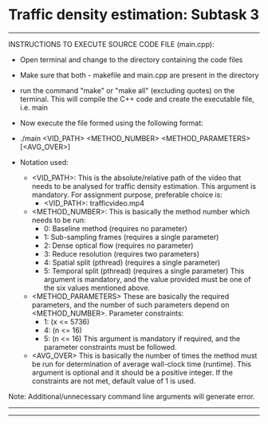 # Traffic density estimation: Subtask 3

--------------------------------------------------------------------------------
INSTRUCTIONS TO EXECUTE SOURCE CODE FILE (main.cpp):
- Open terminal and change to the directory containing the code files
- Make sure that both - makefile and main.cpp are present in the directory
- run the command "make" or "make all" (excluding quotes) on the terminal.
  This will compile the C++ code and create the executable file, i.e. main
- Now execute the file formed using the following format:
- ./main <VID_PATH> <METHOD_NUMBER> <METHOD_PARAMETERS> [<AVG_OVER>]

- Notation used:
  - <VID_PATH>: 
     This is the absolute/relative path of the video that needs to be 
     analysed for traffic density estimation. This argument is mandatory.
     For assignment purpose, preferable choice is:
	- <VID_PATH>: trafficvideo.mp4
  - <METHOD_NUMBER>:
	   This is basically the method number which needs to be run:
     - 0: Baseline method (requires no parameter)
     - 1: Sub-sampling frames (requires a single parameter)
     - 2: Dense optical flow (requires no parameter)
     - 3: Reduce resolution (requires two parameters)
     - 4: Spatial split (pthread) (requires a single parameter)
     - 5: Temporal split (pthread) (requires a single parameter)
     This argument is mandatory, and the value provided must be one of the
     six values mentioned above.
  - <METHOD_PARAMETERS>
     These are basically the required parameters, and the number of such
     parameters depend on <METHOD_NUMBER>. Parameter constraints:
     - 1: (x <= 5736)
     - 4: (n <= 16)
     - 5: (n <= 16)
    This argument is mandatory if required, and the parameter constraints must
    be followed.
  - <AVG_OVER> 
     This is basically the number of times the method must be run for determination
     of average wall-clock time (runtime). This argument is optional and it should
     be a positive integer. If the constraints are not met, default value of 1 is
     used.

Note: Additional/unnecessary command line arguments will generate error.     

--------------------------------------------------------------------------------

--------------------------------------------------------------------------------
